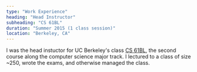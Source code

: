 ```yaml
---
type: "Work Experience"
heading: "Head Instructor"
subheading: "CS 61BL"
duration: "Summer 2015 (1 class session)"
location: "Berkeley, CA"
---
```


I was the head instuctor for UC Berkeley's class [CS 61BL](http://cs61bl.github.io), the second course along the computer science major track. I lectured to a class of size ~250, wrote the exams, and otherwise managed the class.
